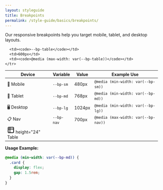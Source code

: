 ```yaml
---
layout: styleguide
title: Breakpoints
permalink: /style-guide/basics/breakpoints/
---
```


Our responsive breakpoints help you target mobile, tablet, and desktop layouts.

<table>
  <thead>
    <tr>
      <th>Device</th>
      <th>Variable</th>
      <th>Value</th>
      <th>Example Use</th>
    </tr>
  </thead>
  <tbody>
    <tr>
      <td>📱 Mobile</td>
      <td><code>--bp-sm</code></td>
      <td>480px</td>
      <td><code>@media (min-width: var(--bp-sm))</code></td>
    </tr>
    <tr>
      <td>📱 Tablet</td>
      <td><code>--bp-md</code></td>
      <td>768px</td>
      <td><code>@media (min-width: var(--bp-md))</code></td>
    </tr>
    <tr>
      <td>🖥️ Desktop</td>
      <td><code>--bp-lg</code></td>
      <td>1024px</td>
      <td><code>@media (min-width: var(--bp-lg))</code></td>
    </tr>
    <tr>
      <td>📋 Nav</td>
      <td><code>--bp-nav</code></td>
      <td>700px</td>
      <td><code>@media (max-width: var(--bp-nav))</code></td>
    </tr>
    <tr>
      <td><img src="assets/images/styleguide/icon-table.svg" alt="Table icon" width="24" /> height="24" Table</td>
      
      <td><code>--bp-table</code></td>
      <td>600px</td>
      <td><code>@media (max-width: var(--bp-table))</code></td>
    </tr>
  </tbody>
</table>

**Usage Example:**
```css
@media (min-width: var(--bp-md)) {
  .card {
    display: flex;
    gap: 1.5rem;
  }
}
```